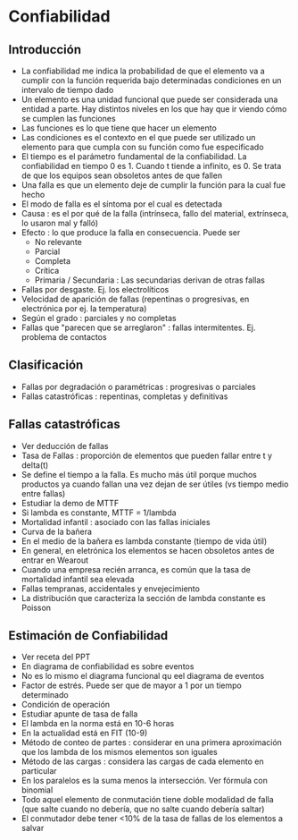 # Confiabilidad
## Introducción
- La confiabilidad me indica la probabilidad de que el elemento va a cumplir con la función requerida bajo determinadas condiciones en un intervalo de tiempo dado
- Un elemento es una unidad funcional que puede ser considerada una entidad a parte. Hay distintos niveles en los que hay que ir viendo cómo se cumplen las funciones
- Las funciones es lo que tiene que hacer un elemento
- Las condiciones es el contexto en el que puede ser utilizado un elemento para que cumpla con su función como fue especificado
- El tiempo es el parámetro fundamental de la confiabilidad. La confiabilidad en tiempo 0 es 1. Cuando t tiende a infinito, es 0. Se trata de que los equipos sean obsoletos antes de que fallen
- Una falla es que un elemento deje de cumplir la función para la cual fue hecho
- El modo de falla es el síntoma por el cual es detectada
- Causa : es el por qué de la falla (intrínseca, fallo del material, extrínseca, lo usaron mal y falló)
- Efecto : lo que produce la falla en consecuencia. Puede ser
  - No relevante
  - Parcial
  - Completa
  - Crítica
  - Primaria / Secundaria : Las secundarias derivan de otras fallas
- Fallas por desgaste. Ej. los electrolíticos
- Velocidad de aparición de fallas (repentinas o progresivas, en electrónica por ej. la temperatura)
- Según el grado : parciales y no completas
- Fallas que "parecen que se arreglaron" : fallas intermitentes. Ej. problema de contactos

## Clasificación
- Fallas por degradación o paramétricas : progresivas o parciales
- Fallas catastróficas : repentinas, completas y definitivas

## Fallas catastróficas
- Ver deducción de fallas
- Tasa de Fallas : proporción de elementos que pueden fallar entre t y delta(t)
- Se define el tiempo a la falla. Es mucho más útil porque muchos productos ya cuando fallan una vez dejan de ser útiles (vs tiempo medio entre fallas)
- Estudiar la demo de MTTF
- Si lambda es constante, MTTF = 1/lambda
- Mortalidad infantil : asociado con las fallas iniciales
- Curva de la bañera
- En el medio de la bañera es lambda constante (tiempo de vida útil)
- En general, en eletrónica los elementos se hacen obsoletos antes de entrar en Wearout
- Cuando una empresa recién arranca, es común que la tasa de mortalidad infantil sea elevada
- Fallas tempranas, accidentales y envejecimiento
- La distribución que caracteriza la sección de lambda constante es Poisson

## Estimación de Confiabilidad
- Ver receta del PPT
- En diagrama de confiabilidad es sobre eventos
- No es lo mismo el diagrama funcional qu eel diagrama de eventos
- Factor de estrés. Puede ser que de mayor a 1 por un tiempo determinado
- Condición de operación
- Estudiar apunte de tasa de falla
- El lambda en la norma está en 10-6 horas
- En la actualidad está en FIT (10-9)
- Método de conteo de partes : considerar en una primera aproximación que los lambda de los mismos elementos son iguales
- Método de las cargas : considera las cargas de cada elemento en particular
- En los paralelos es la suma menos la intersección. Ver fórmula con binomial
- Todo aquel elemento de conmutación tiene doble modalidad de falla (que salte cuando no debería, que no salte cuando debería saltar)
- El conmutador debe tener <10% de la tasa de fallas de los elementos a salvar
